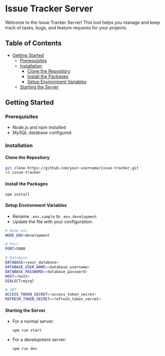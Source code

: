 # Issue Tracker Server

Welcome to the Issue Tracker Server! This tool helps you manage and keep track of tasks, bugs, and feature requests for your projects.

## Table of Contents
- [Getting Started](#getting-started)
  - [Prerequisites](#prerequisites)
  - [Installation](#installation)
    - [Clone the Repository](#clone-the-repository)
    - [Install the Packages](#install-the-packages)
    - [Setup Environment Variables](#setup-environment-variables)
  - [Starting the Server](#starting-the-server)

## Getting Started

### Prerequisites
- Node.js and npm installed
- MySQL database configured

### Installation

#### Clone the Repository
```bash
git clone https://github.com/your-username/issue-tracker.git
cd issue-tracker
```

#### Install the Packages
```
npm install 
```
#### Setup Environment Variables
- Rename ```.env.sample``` to ```.env.development```
- Update the file with your configuration:
```bash
# Node env
NODE_ENV=development

# Port 
PORT=5000

# Database
DATABASE=<your_database>
DATABASE_USER_NAME=<database_username>
DATABASE_PASSWORD=<database_password>
HOST=<host>
DIALECT=mysql

# JWT
ACCESS_TOKEN_SECRET=<access_token_secret>
REFRESH_TOKEN_SECRET=<refresh_token_secret>

```
#### Starting the Server
- For a normal server:
  ```
  npm run start
  ```
- For a development server:
  ```
  npm run dev
  ```
